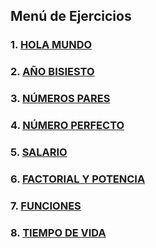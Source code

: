 ## Menú de Ejercicios 
### 1. [HOLA MUNDO](https://github.com/CesarCarmona30/EjerciciosCpp/tree/main/Ejercicios-C%2B%2B/MENU/1-HELLO%20WORLD)
### 2. [AÑO BISIESTO](https://github.com/CesarCarmona30/EjerciciosCpp/blob/main/Ejercicios-C++/MENU/2-AÑO%20BISIESTO)
### 3. [NÚMEROS PARES](https://github.com/CesarCarmona30/EjerciciosCpp/blob/main/Ejercicios-C++/MENU/3-NÚMEROS%20PARES)
### 4. [NÚMERO PERFECTO](https://github.com/CesarCarmona30/EjerciciosCpp/blob/main/Ejercicios-C++/MENU/4-NÚMEROS%20PERFECTO)
### 5. [SALARIO](https://github.com/CesarCarmona30/EjerciciosCpp/blob/main/Ejercicios-C++/MENU/5-SALARIO)
### 6. [FACTORIAL Y POTENCIA](https://github.com/CesarCarmona30/EjerciciosCpp/blob/main/Ejercicios-C++/MENU/6-FACTORIAL%20Y%20POTENCIA)
### 7. [FUNCIONES](https://github.com/CesarCarmona30/EjerciciosCpp/blob/main/Ejercicios-C++/MENU/7-FUNCIONES)
### 8. [TIEMPO DE VIDA](https://github.com/CesarCarmona30/EjerciciosCpp/blob/main/Ejercicios-C++/MENU/8-TIEMPO%20DE%20VIDA)